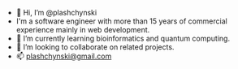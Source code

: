 - 👋 Hi, I’m @plashchynski
- I'm a software engineer with more than 15 years of commercial experience mainly in web development.
- 🌱 I’m currently learning bioinformatics and quantum computing.
- 💞️ I’m looking to collaborate on related projects.
- 📫 plashchynski@gmail.com
